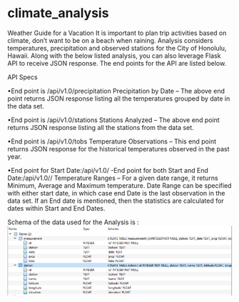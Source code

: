 # climate_analysis
Weather Guide for a Vacation
It is important to plan trip activities based on climate, don’t want to be on a beach when raining. Analysis considers temperatures, precipitation and observed stations for the City of Honolulu, Hawaii. Along with the below listed analysis, you can also leverage Flask API to receive JSON response. The end points for the API are listed below.
 
API Specs

•End point is /api/v1.0/precipitation
Precipitation by Date – The above end point returns JSON response listing all the temperatures grouped by date in the data set.

•End point is /api/v1.0/stations
Stations Analyzed – The above end point returns JSON response listing all the stations from the data set. 

•End point is /api/v1.0/tobs
Temperature Observations – This end point returns JSON response for the historical temperatures observed in the past year.

•End point for Start Date:/api/v1.0/<start>
-End point for both Start and End Date:/api/v1.0/<start>/<end>
Temperature Ranges – For a given date range, it returns Minimum, Average and Maximum temperature. Date Range can be specified with either start date, in which case end Date is the last observation in the data set. If an End date is mentioned, then the statistics are calculated for dates within Start and End Dates.
    
Schema of the data used for the Analysis is :
![schema](Images/schema.PNG)



